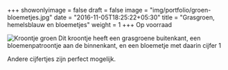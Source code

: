 +++
showonlyimage = false
draft = false
image = "img/portfolio/groen-bloemetjes.jpg"
date = "2016-11-05T18:25:22+05:30"
title = "Grasgroen, hemelsblauw en bloemetjes"
weight = 1
+++
Op voorraad
<!--more-->
![Kroontje groen][1]
Dit kroontje heeft een grasgroene buitenkant, een bloemenpatroontje aan de binnenkant, en een bloemetje met daarin cijfer 1

Andere cijfertjes zijn perfect mogelijk.


[1]: /img/portfolio/groen-bloemetjes.jpg
